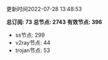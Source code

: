 更新时间2022-07-28 13:48:53

**总订阅: 73**
**总节点: 2743**
**有效节点: 396**
- ss节点: 299
- v2ray节点: 44
- trojan节点: 53
